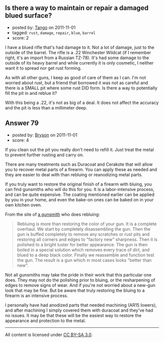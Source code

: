 ## Is there a way to maintain or repair a damaged blued surface?

- posted by: [Tango](https://stackexchange.com/users/-1/65-tango) on 2011-11-01
- tagged: `rust`, `damage`, `repair`, `blue`, `barrel`
- score: 2

I have a blued rifle that's had damage to it.  Not a lot of damage, just to the outside of the barrel.  The rifle is a .22 Winchester Wildcat (if I remember right, it's an import from a Russian TZ-78).  It's had some damage to the outside of its heavy barrel and while currently it is only cosmetic, I neither want it to spread nor get rust forming.

As with all other guns, I keep as good of care of them as I can.  I'm not worried about rust, but a friend that borrowed it was not as careful and there is a SMALL pit where some rust DID form.  Is there a way to potentially fill the pit in and reblue it?

With this being a .22, it's not as big of a deal.  It does not affect the accuracy and the pit is less than a millimeter deep.


## Answer 79

- posted by: [Bryson](https://stackexchange.com/users/-1/32-bryson) on 2011-11-01
- score: 4

If you clean out the pit you really don't need to refill it. Just treat the metal to prevent further rusting and carry on. 

There are many treatments such as Duracoat and Cerakote that will allow you to recover metal parts of a firearm. You can apply these as needed and they are easier to deal with than rebluing or reanodizing metal parts. 

If you truly want to restore the original finish of a firearm with bluing, you can find gunsmiths who will do this for you. It is a labor-intensive process, and can be quite expensive. The coating mentioned earlier can be applied by you in your home, and even the bake-on ones can be baked on in your own kitchen oven. 

From the site of <a href="http://www.ahlmans.com/metalfinishing.html">a gunsmith</a> who does rebluing: 

> Rebluing is more than restoring the color of your gun.  It is a
> complete overhaul.  We start by completely disassembling the gun. 
> Then the gun is buffed completely to remove any scratches or rust pits
> and restoring all corners and edges to "factory new" sharpness.  Then
> it is polished to a bright luster for better appearance.  The gun is
> then boiled in a special solution which removes every trace of dirt,
> and blued to a deep black color.  Finally we reassemble and function
> test the gun.  The result is a gun which in most cases looks "better
> than new".

Not all gunsmiths may take the pride in their work that this particular one does. They may not do the polishing prior to bluing, or the resharpening of edges to remove signs of wear. And if you're not worried about a new-gun look that may be fine. But be aware that truly restoring the bluing to a firearm is an intensive process. 

I personally have had anodized parts that needed machining (AR15 lowers), and after machining I simply covered them with duracoat and they've had no issues. It may be that these will be the easiest way to restore the appearance and protection to the metal.



---

All content is licensed under [CC BY-SA 3.0](https://creativecommons.org/licenses/by-sa/3.0/).
